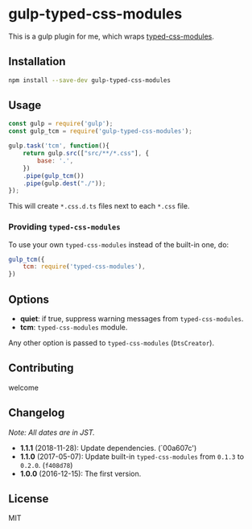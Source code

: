 # gulp-typed-css-modules

This is a gulp plugin for me, which wraps [typed-css-modules](https://github.com/Quramy/typed-css-modules).

## Installation
```sh
npm install --save-dev gulp-typed-css-modules
```

## Usage
```js
const gulp = require('gulp');
const gulp_tcm = require('gulp-typed-css-modules');

gulp.task('tcm', function(){
    return gulp.src(["src/**/*.css"], {                                             
        base: '.',                                                                  
    })                                              
    .pipe(gulp_tcm())
    .pipe(gulp.dest("./"));                                           
});  
```

This will create `*.css.d.ts` files next to each `*.css` file.

### Providing `typed-css-modules`
To use your own `typed-css-modules` instead of the built-in one, do:

```js
gulp_tcm({
    tcm: require('typed-css-modules'),
})
```

## Options
- **quiet**: if true, suppress warning messages from `typed-css-modules`.
- **tcm**: `typed-css-modules` module.

Any other option is passed to `typed-css-modules` (`DtsCreator`).

## Contributing
welcome

## Changelog
*Note: All dates are in JST.*

* **1.1.1** (2018-11-28): Update dependencies. (`00a607c')
* **1.1.0** (2017-05-07): Update built-in `typed-css-modules` from `0.1.3` to `0.2.0`. (`f408d78`)
* **1.0.0** (2016-12-15): The first version.

## License
MIT
